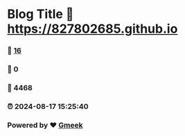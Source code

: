 # Blog Title :link: https://827802685.github.io 
### :page_facing_up: [16](https://827802685.github.io/tag.html) 
### :speech_balloon: 0 
### :hibiscus: 4468 
### :alarm_clock: 2024-08-17 15:25:40 
### Powered by :heart: [Gmeek](https://github.com/Meekdai/Gmeek)
